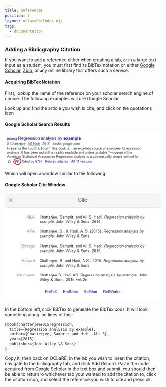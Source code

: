 ```yaml
---
title: References
position: 7
layout: oclareDocIndex.njk
tags:
  - documentation
---
```

### Adding a Bibliography Citation

If you want to add a reference either when creating a lab, or in a large text input as a student, you must first find its BibTex notation on either [Google Scholar](https://scholar.google.ca/), [Zbib](https://zbib.org/), or any online library that offers such a service.

#### Acquiring BibTex Notation

First, lookup the name of the reference on your scholar search engine of choice. The following examples will use Google Scholar.

Look up and find the article you wish to cite, and click on the quotations icon

#### Google Scholar Search Results

![Cite Icon](/Images/cms/annotation-2020-05-05-133228.png "Google Scholar Search Results")

Which will open a window similar to the following:

#### Google Scholar Cite Window

![Cite Window](/Images/cms/annotation-2020-05-05-13322.png "Google Scholar Cite Window")

In the bottom left, click BibTex to generate the BibTex code. It will look something along the lines of this:

```
@book{chatterjee2015regression,
  title={Regression analysis by example},
  author={Chatterjee, Samprit and Hadi, Ali S},
  year={2015},
  publisher={John Wiley \& Sons}
}
```

Copy it, then back on OCLaRE, in the lab you wish to insert the citation, navigate to the bibliography tab, and click Add Record. Paste the code acquired from Google Scholar in the text box and submit. you should then be able to return to whichever tab your wanted to add the citation to, click the citation icon, and select the reference you wish to cite and press ok.